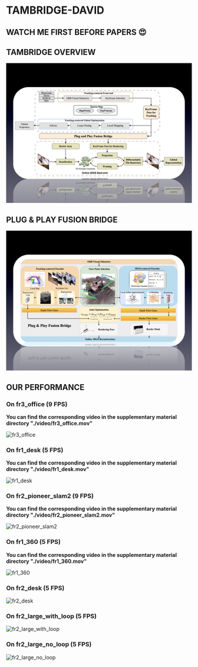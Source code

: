 # TAMBRIDGE-DAVID
## WATCH ME FIRST BEFORE PAPERS 😍

## TAMBRIDGE OVERVIEW

![Overview](https://github.com/ZeldaFromHeaven/TAMBRIDGE-DAVID/raw/main/images/image-20240520233034834.png)

## PLUG & PLAY FUSION BRIDGE

![Bridge](https://github.com/ZeldaFromHeaven/TAMBRIDGE-DAVID/raw/main/images/image-20240520233129600.png)

## OUR PERFORMANCE

### On fr3_office (9 FPS)

**You can find the corresponding video in the supplementary material directory "./video/fr3_office.mov"**

![fr3_office](https://github.com/ZeldaFromHeaven/TAMBRIDGE-DAVID/raw/main/images/image-20240520214958215.png)

### On fr1_desk (5 FPS)

**You can find the corresponding video in the supplementary material directory "./video/fr1_desk.mov"**

![fr1_desk](https://github.com/ZeldaFromHeaven/TAMBRIDGE-DAVID/raw/main/images/image-20240520215032060.png)

### On fr2_pioneer_slam2 (9 FPS)

**You can find the corresponding video in the supplementary material directory "./video/fr2_pioneer_slam2.mov"**

![fr2_pioneer_slam2](https://github.com/ZeldaFromHeaven/TAMBRIDGE-DAVID/raw/main/image-20240520215634993.png)

### On fr1_360 (5 FPS)

**You can find the corresponding video in the supplementary material directory "./video/fr1_360.mov"**

![fr1_360](https://github.com/ZeldaFromHeaven/TAMBRIDGE-DAVID/raw/main/images/image-20240520215833254.png)

### On fr2_desk (5 FPS)

![fr2_desk](https://github.com/ZeldaFromHeaven/TAMBRIDGE-DAVID/raw/main/image-20240520215909232.png)

### On fr2_large_with_loop (5 FPS)

![fr2_large_with_loop](https://github.com/ZeldaFromHeaven/TAMBRIDGE-DAVID/raw/main/images/image-20240520215947140.png)


### On fr2_large_no_loop (5 FPS)

![fr2_large_no_loop](https://github.com/ZeldaFromHeaven/TAMBRIDGE-DAVID/raw/main/images/image-20240520220019547.png)
